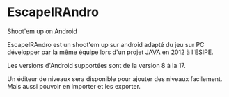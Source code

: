 EscapeIRAndro
=============

Shoot'em up on Android

EscapeIRAndro est un shoot'em up sur android adapté du jeu sur PC développer par la même équipe lors d'un projet JAVA en 2012 à l'ESIPE.

Les versions d'Android supportées sont de la version 8 à la 17.

Un éditeur de niveaux sera disponible pour ajouter des niveaux facilement. Mais aussi pouvoir en importer et les exporter.
